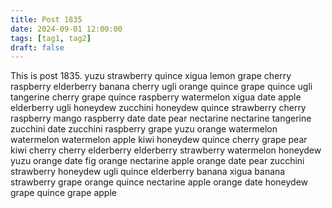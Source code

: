 ```yaml
---
title: Post 1835
date: 2024-09-01 12:00:00
tags: [tag1, tag2]
draft: false
---
```

This is post 1835.
yuzu
strawberry
quince
xigua
lemon
grape
cherry
raspberry
elderberry
banana
cherry
ugli
orange
quince
grape
quince
ugli
tangerine
cherry
grape
quince
raspberry
watermelon
xigua
date
apple
elderberry
ugli
honeydew
zucchini
honeydew
quince
strawberry
cherry
raspberry
mango
raspberry
date
date
pear
nectarine
nectarine
tangerine
zucchini
date
zucchini
raspberry
grape
yuzu
orange
watermelon
watermelon
watermelon
apple
kiwi
honeydew
quince
cherry
grape
pear
kiwi
cherry
cherry
elderberry
elderberry
strawberry
watermelon
honeydew
yuzu
orange
date
fig
orange
nectarine
apple
orange
date
pear
zucchini
strawberry
honeydew
ugli
quince
elderberry
banana
xigua
banana
strawberry
grape
orange
quince
nectarine
apple
orange
date
honeydew
grape
quince
grape
apple
